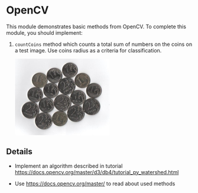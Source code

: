 # OpenCV

This module demonstrates basic methods from OpenCV.
To complete this module, you should implement:

1. `countCoins` method which counts a total sum of numbers on the coins on a test image.
    Use coins radius as a criteria for classification.

    <img src="../../data/coins.jpg" width="256">

## Details

* Implement an algorithm described in tutorial https://docs.opencv.org/master/d3/db4/tutorial_py_watershed.html

* Use https://docs.opencv.org/master/ to read about used methods
